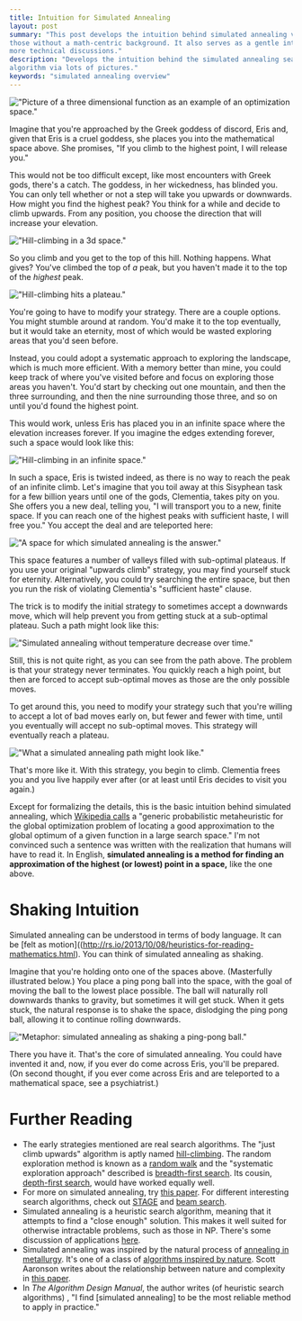 ```yaml
---
title: Intuition for Simulated Annealing 
layout: post
summary: "This post develops the intuition behind simulated annealing via lots of pictures. It's self-contained and ought to be accessible to
those without a math-centric background. It also serves as a gentle introduction to
more technical discussions."
description: "Develops the intuition behind the simulated annealing search
algorithm via lots of pictures."
keywords: "simulated annealing overview"
---
```


!["Picture of a three dimensional function as an example of an optimization space."](/img/optimization-space.png)

Imagine that you're approached by the Greek goddess of discord, Eris and, given
that Eris is a cruel goddess, she places you into the mathematical space
above. She promises, "If you climb to the highest point, I will release you."

This would not be too difficult except, like most encounters with Greek gods, there's a catch. The goddess, in her
wickedness, has blinded you. You can only tell whether or not a step will take
you upwards or downwards. How might you find the highest peak? You think for a while and decide to
climb upwards. From any position, you choose the direction that will increase
your elevation.

!["Hill-climbing in a 3d space."](/img/hill-climb.png)

So you climb and you get to the top of this hill. Nothing happens. What gives?
You've climbed the top of *a* peak, but you haven't made it to the top of the
*highest* peak.

!["Hill-climbing hits a plateau."](/img/hill-climb-fail.png)

You're going to have to modify your
strategy. There are a couple options. You might
stumble around at random. You'd make it to the top
eventually, but it would take an eternity, most of which would be wasted exploring areas that
you'd seen before.

Instead, you could adopt a systematic approach to exploring
the landscape, which is much more efficient. With a memory better than mine, you could keep track of where you've visited
before and focus on exploring those areas you haven't. You'd start
by checking out one mountain, and then the three surrounding, and then the nine
surrounding those three, and so on until you'd found the highest point.

This would work, unless Eris has placed you in an infinite space where the
elevation increases forever. If you imagine the edges extending forever, such a
space would look like this:

!["Hill-climbing in an infinite space."](/img/infinite-climb.png)

In such a space, Eris is twisted indeed, as there is no way to reach the
peak of an infinite climb. Let's imagine that you toil away at this Sisyphean task for a few
billion years until one of the gods, Clementia, takes pity on you. She offers you a new
deal, telling you, "I will transport you to a new, finite space. If you can reach
one of the highest peaks with sufficient haste, I will free you." You accept the
deal and are teleported here:

!["A space for which simulated annealing is the answer."](/img/clementia-space.png)

This space features a number of valleys filled with sub-optimal plateaus. If
you use your original "upwards climb" strategy, you may find yourself stuck
for eternity. Alternatively, you could try searching the entire space, but then
you run the risk of violating Clementia's "sufficient haste" clause.

The trick is to modify the initial strategy to sometimes accept a downwards
move, which will help prevent you from getting stuck at a sub-optimal
plateau. Such a path might look like this:

!["Simulated annealing without temperature decrease over time."](/img/broken-annealing.png)

Still, this is not quite right, as you can see from the path above. The problem
is that your strategy never terminates. You quickly reach a high point, but then
are forced to accept sub-optimal moves as those are the only possible moves. 

To get around this, you need to modify your strategy such that you're willing to
accept a lot of bad moves early on, but fewer and fewer with time, until you
eventually will accept no sub-optimal moves. This strategy will eventually reach
a plateau. 

!["What a simulated annealing path might look like."](/img/simulated-annealing-path.png)

That's more like it. With this strategy, you begin to climb. Clementia frees you and you
live happily ever after (or at least until Eris decides to visit you again.)

Except for formalizing the details, this is the basic intuition behind simulated
annealing, which [Wikipedia calls](http://en.wikipedia.org/wiki/Simulated_annealing) a "generic probabilistic metaheuristic for the
global optimization problem of locating a good approximation to the global
optimum of a given function in a large search space." I'm not convinced such a
sentence was written with the realization that humans will have to read
it.  In English, **simulated annealing is a method for finding an approximation of the
highest (or lowest) point in a space,** like the one above. 

# Shaking Intuition

Simulated annealing can be understood in terms of body language. It can be [felt
as motion]((http://rs.io/2013/10/08/heuristics-for-reading-mathematics.html). You
can think of simulated annealing as shaking.

Imagine that you're holding onto one of the spaces above. (Masterfully illustrated below.) You place a
ping pong ball into the space, with the goal of moving the ball to the lowest
place possible. The ball will naturally roll downwards thanks to gravity, but
sometimes it will get stuck. When it gets stuck, the natural response is to
shake the space, dislodging the ping pong ball, allowing it to continue rolling
downwards.

!["Metaphor: simulated annealing as shaking a ping-pong ball."](/img/simulated-annealing-ping-pong.png)

There you have it. That's the core of simulated annealing. You could have
invented it and, now, if you ever do come across Eris, you'll be
prepared. (On second thought, if you ever come across Eris and are teleported to a
mathematical space, see a psychiatrist.)

# Further Reading

* The early strategies mentioned are real search algorithms. The "just climb
  upwards" algorithm is aptly named [hill-climbing](http://en.wikipedia.org/wiki/Hill_climbing). The random exploration method is
  known as a [random walk](http://en.wikipedia.org/wiki/Random_walk) and the "systematic exploration approach" described is
  [breadth-first search](http://en.wikipedia.org/wiki/Breadth-first_search). Its cousin, [depth-first search](http://en.wikipedia.org/wiki/Depth-first_search), would have worked
  equally well.
* For more on simulated annealing, try
  [this paper](http://homes.ieu.edu.tr/~agokce/Courses/Chapter%208%20Theory%20and%20Practice%20of%20simulated%20Annealing.pdf). For
  different interesting search algorithms, check out
  [STAGE](http://machinelearning.wustl.edu/mlpapers/paper_files/BoyanM00.pdf)
  and [beam search](http://en.wikipedia.org/wiki/Beam_search).
* Simulated annealing is a heuristic search algorithm, meaning that it attempts
  to find a "close enough" solution. This makes it well suited for otherwise
  intractable problems, such as those in NP. There's some discussion of
  applications [here](http://stackoverflow.com/questions/2988857/simulated-annealing-applications). 
* Simulated annealing was inspired by the natural process of [annealing in
  metallurgy](http://en.wikipedia.org/wiki/Annealing_%28metallurgy%29). It's one of a class of [algorithms inspired by nature](http://arxiv.org/abs/1307.4186). Scott
  Aaronson writes about the relationship between nature and complexity in [this paper](http://www.scottaaronson.com/papers/npcomplete.pdf). 
* In *The Algorithm Design Manual*, the author writes (of heuristic search algorithms) , "I find
  \[simulated annealing\] to be the most reliable method to apply in practice."

